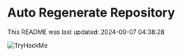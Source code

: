 # Auto Regenerate Repository

This README was last updated: 2024-09-07 04:38:28

 ![TryHackMe](https://tryhackme.com/badge/533634)